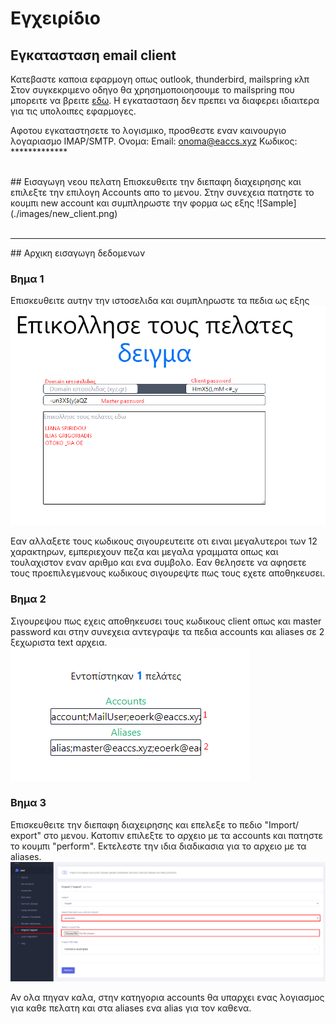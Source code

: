 # Εγχειρίδιο

## Εγκατασταση email client
Κατεβαστε καποια εφαρμογη οπως outlook, thunderbird, mailspring κλπ
Στον συγκεκριμενο οδηγο θα χρησημοποιοησουμε το mailspring που μπορειτε να βρειτε [εδω](https://getmailspring.com/download). Η εγκατασταση δεν πρεπει να διαφερει ιδιαιτερα για τις υπολοιπες εφαρμογες.


Αφοτου εγκαταστησετε το λογισμικο, προσθεστε εναν καινουργιο λογαριασμο IMAP/SMTP.
Ονομα: 
Email: onoma@eaccs.xyz
Κωδικος: *************


<br>
## Εισαγωγη νεου πελατη
Επισκευθειτε την διεπαφη διαχειρησης και επιλεξτε την επιλογη Accounts απο το μενου. Στην συνεχεια πατηστε το κουμπι new account και συμπληρωστε την φορμα ως εξης
![Sample](./images/new_client.png)

<br>
<br>
<hr>
## Αρχικη εισαγωγη δεδομενων

### Βημα 1

Επισκευθειτε αυτην την ιστοσελιδα και συμπληρωστε τα πεδια ως εξης
![Sample](./images/clientele_sample.png)

Εαν αλλαξετε τους κωδικους σιγουρευτειτε οτι ειναι μεγαλυτεροι των 12 χαρακτηρων, εμπεριεχουν πεζα και μεγαλα γραμματα οπως και τουλαχιστον εναν αριθμο και ενα συμβολο. Εαν θελησετε να αφησετε τους προεπιλεγμενους κωδικους σιγουρεψτε πως τους εχετε αποθηκευσει.

### Βημα 2

Σιγουρεψου πως εχεις αποθηκευσει τους κωδικους client οπως και master password και στην συνεχεια αντεγραψε τα πεδια accounts και aliases σε 2 ξεχωριστα text αρχεια.
![Sample](./images/produced_result.png)


### Βημα 3
Επισκευθειτε την διεπαφη διαχειρησης και επελεξε το πεδιο "Import/ export" στο μενου. Κατοπιν επιλεξτε το αρχειο με τα accounts και πατηστε το κουμπι "perform". Εκτελεστε την ιδια διαδικασια για το αρχειο με τα aliases.
 ![Sample](./images/import.png)

Αν ολα πηγαν καλα, στην κατηγορια accounts θα υπαρχει ενας λογιασμος για καθε πελατη και στα aliases ενα alias για τον καθενα.

